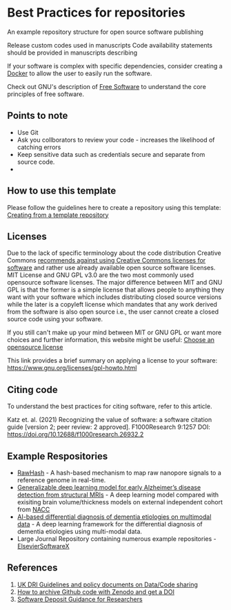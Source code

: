 # Best Practices for repositories
An example repository structure for open source software publishing



Release custom codes used in manuscripts 
Code availability statements should be provided in manuscripts describing  

If your software is complex with specific dependencies, consider creating a [Docker](https://docs.docker.com/get-started/docker-overview/) to allow the user to easily run the software. 

Check out GNU's description of [Free Software](https://www.gnu.org/philosophy/free-sw.html) to understand the core principles of free software. 
## Points to note
* Use Git
* Ask you collborators to review your code - increases the likelihood of catching errors
* Keep sensitive data such as credentials secure and separate from source code.
* 

## How to use this template
Please follow the guidelines here to create a repository using this template:
[Creating from a template repository](https://docs.github.com/en/repositories/creating-and-managing-repositories/creating-a-repository-from-a-template)
## Licenses
Due to the lack of specific terminology about the code distribution Creative Commons [recommends against using Creative Commons licenses for software](https://creativecommons.org/faq/#can-i-apply-a-creative-commons-license-to-software) and rather use already available open source software licenses. MIT License and GNU GPL v3.0 are the two most commonly used opensource software licenses. The major difference between MIT and GNU GPL is that the former is a simple license that allows people to anything they want with your software which includes distributing closed source versions while the later is a copyleft license which mandates that any work derived from the software is also open source i.e., the user cannot create a closed source code using your software. 

If you still can't make up your mind between MIT or GNU GPL or want more choices and further information, this website might be useful: [Choose an opensource license](https://choosealicense.com/licenses/)

This link provides a brief summary on applying a license to your software: https://www.gnu.org/licenses/gpl-howto.html
## Citing code
To understand the best practices for citing software, refer to this article.

Katz et. al. (2021) Recognizing the value of software: a software citation guide [version 2; peer review: 2 approved]. F1000Research 9:1257 DOI: https://doi.org/10.12688/f1000research.26932.2  

## Example Respositories
* [RawHash](https://github.com/CMU-SAFARI/RawHash) - A hash-based mechanism to map raw nanopore signals to a reference genome in real-time.
* [Generalizable deep learning model for early Alzheimer’s disease detection from structural MRIs](https://github.com/NYUMedML/CNN_design_for_AD) - A deep learning model compared with exisiting brain volume/thickness models on external independent cohort from [NACC](https://naccdata.org/)
* [AI-based differential diagnosis of dementia etiologies on multimodal data](https://github.com/vkola-lab/nmed2024) - A deep learning framework for the differential diagnosis of dementia etiologies using multi-modal data.
* Large Journal Repository containing numerous example repositories - [ElsevierSoftwareX](https://github.com/ElsevierSoftwareX)

## References
1. [UK DRI Guidelines and policy documents on Data/Code sharing](https://github.com/UKDRI/Guidelines-and-policies) 
2. [How to archive Github code with Zenodo and get a DOI](https://docs.github.com/en/repositories/archiving-a-github-repository/referencing-and-citing-content)
4. [Software Deposit Guidance for Researchers](https://zenodo.org/records/1327312)
